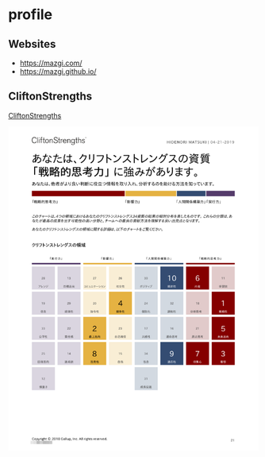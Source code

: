# profile

## Websites

- https://mazgi.com/
- https://mazgi.github.io/

## CliftonStrengths

[CliftonStrengths](https://www.gallupstrengthscenter.com/)

![CliftonStrengths by Domain Chart.ja.png](https://github.com/mazgi/profile/raw/master/about-my-self/gallupstrengthscenter.com/CliftonStrengths%20by%20Domain%20Chart.ja.png)
